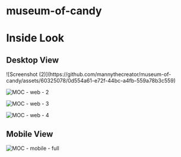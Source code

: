# museum-of-candy

<h1>Inside Look</h1>

<h2>Desktop View</h2>
![Screenshot (2)](https://github.com/mannythecreator/museum-of-candy/assets/60325078/0d554a61-e72f-44bc-a4fb-559a78b3c559)

![MOC - web - 2](https://github.com/mannythecreator/museum-of-candy/assets/60325078/583f1115-6eef-42e3-a22d-a025520885f7)

![MOC - web - 3](https://github.com/mannythecreator/museum-of-candy/assets/60325078/e83aa9aa-5075-4290-a941-a8f0dc71f19c)

![MOC - web - 4](https://github.com/mannythecreator/museum-of-candy/assets/60325078/b60c3430-9258-481f-a61b-b86ab78007a3)

<h2>Mobile View</h2>

![MOC - mobile - full](https://github.com/mannythecreator/museum-of-candy/assets/60325078/a01a84a4-1cc8-4ac8-9cb6-a49e36dc955b)

